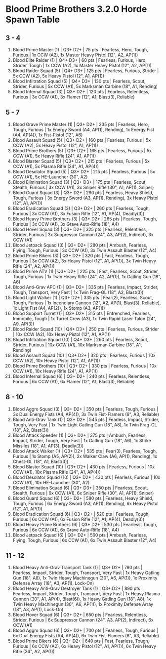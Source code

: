 # Blood Prime Brothers 3.2.0 Horde Spawn Table

## 3 - 4

1. Blood Prime Master (1) | Q3+ D2+ | 75 pts | Fearless, Hero, Tough, Furious | 1x CCW (A2), 1x Master Heavy Pistol (12", A2, AP(1))
1. Blood Elite Raider (1) | Q4+ D3+ | 60 pts | Fearless, Furious, Hero, Strider, Tough | 1x CCW (A2), 1x Master Heavy Pistol (12", A2, AP(1))
1. Blood Raider Squad (5) | Q4+ D3+ | 125 pts | Fearless, Furious, Strider | 5x CCW (A2), 5x Heavy Pistol (12", A1, AP(1))
1. Blood Infiltration Squad (5) | Q4+ D3+ | 130 pts | Fearless, Scout, Strider, Furious | 5x CCW (A1), 5x Marksman Carbine (18", A1, Rending)
1. Blood Infernal Squad (3) | Q3+ D2+ | 120 pts | Fearless, Relentless, Furious | 3x CCW (A1), 3x Flamer (12", A1, Blast(3), Reliable)

## 5 - 7

1. Blood Grave Prime Master (1) | Q3+ D2+ | 235 pts | Fearless, Hero, Tough, Furious | 1x Energy Sword (A4, AP(1), Rending), 1x Energy Fist (A4, AP(4)), 1x Fist-Pistol (12", A6)
1. Blood Assault Squad (5) | Q3+ D2+ | 160 pts | Fearless, Furious | 5x CCW (A2), 5x Heavy Pistol (12", A1, AP(1))
1. Blood Prime Brothers (5) | Q3+ D2+ | 165 pts | Fearless, Furious | 5x CCW (A1), 5x Heavy Rifle (24", A1, AP(1))
1. Blood Blaster Squad (5) | Q3+ D2+ | 215 pts | Fearless, Furious | 5x CCW (A1), 5x Plasma Rifle (24", A1, AP(4))
1. Blood Desolator Squad (5) | Q3+ D2+ | 215 pts | Fearless, Furious | 5x CCW (A1), 5x HE-Launcher (30", A2)
1. Blood Elimination Squad (3) | Q3+ D3+ | 175 pts | Fearless, Scout, Stealth, Furious | 3x CCW (A1), 3x Sniper Rifle (30", A1, AP(1), Sniper)
1. Blood Guard Squad (3) | Q3+ D2+ | 290 pts | Fearless, Heavy Shield, Tough, Furious | 3x Energy Sword (A3, AP(1), Rending), 3x Heavy Pistol (12", A1, AP(1))
1. Blood Eradication Squad (3) | Q3+ D2+ | 260 pts | Fearless, Tough, Furious | 3x CCW (A1), 3x Fusion Rifle (12", A1, AP(4), Deadly(3))
1. Blood Heavy Prime Brothers (3) | Q3+ D2+ | 265 pts | Fearless, Tough, Furious | 3x CCW (A1), 3x Grave Auto-Rifle (18", A4)
1. Blood Hover Squad (3) | Q3+ D2+ | 325 pts | Fearless, Relentless, Strider, Furious | 3x Suppressor Cannon (24", A3, AP(2), Indirect), 3x CCW (A1)
1. Blood Jetpack Squad (3) | Q3+ D2+ | 280 pts | Ambush, Fearless, Flying, Tough, Furious | 3x CCW (A1), 3x Twin Assault Blaster (12", A4)
1. Blood Prime Bikers (3) | Q3+ D2+ | 320 pts | Fast, Fearless, Tough, Furious | 3x CCW (A2), 3x Heavy Pistol (12", A1, AP(1)), 3x Twin Heavy Rifle (24", A2, AP(1))
1. Blood Prime ATV (1) | Q3+ D2+ | 225 pts | Fast, Fearless, Scout, Strider, Tough, Furious | 1x Twin Heavy Rifle (24", A2, AP(1)), 1x Gatling Gun (18", A6)
1. Blood Anti-Grav APC (1) | Q3+ D2+ | 335 pts | Fearless, Impact, Strider, Tough, Transport, Very Fast | 1x Twin Frag-GL (18", A2, Blast(3))
1. Blood Light Walker (1) | Q3+ D2+ | 335 pts | Fear(2), Fearless, Scout, Tough, Furious | 1x Incendiary Cannon (12", A2, AP(1), Blast(3), Reliable), 1x Light Fist (A4, AP(2)), 1x Stomp (A3, AP(1))
1. Blood Support Turret (1) | Q3+ D2+ | 315 pts | Entrenched, Fearless, Immobile, Tough | 1x Turret Crew (A3), 1x Twin Rapid Laser Talon (24", A9, AP(3))
1. Blood Raider Squad (10) | Q4+ D3+ | 250 pts | Fearless, Furious, Strider | 10x CCW (A2), 10x Heavy Pistol (12", A1, AP(1))
1. Blood Infiltration Squad (10) | Q4+ D3+ | 260 pts | Fearless, Scout, Strider, Furious | 10x CCW (A1), 10x Marksman Carbine (18", A1, Rending)
1. Blood Assault Squad (10) | Q3+ D2+ | 320 pts | Fearless, Furious | 10x CCW (A2), 10x Heavy Pistol (12", A1, AP(1))
1. Blood Prime Brothers (10) | Q3+ D2+ | 330 pts | Fearless, Furious | 10x CCW (A1), 10x Heavy Rifle (24", A1, AP(1))
1. Blood Infernal Squad (6) | Q3+ D2+ | 240 pts | Fearless, Relentless, Furious | 6x CCW (A1), 6x Flamer (12", A1, Blast(3), Reliable)

## 8 - 10

1. Blood Aggro Squad (3) | Q3+ D2+ | 350 pts | Fearless, Tough, Furious | 3x Dual Energy Fists (A4, AP(4)), 3x Twin Fist-Flamers (6", A3, Reliable)
1. Blood Anti-Grav Tank (1) | Q3+ D2+ | 545 pts | Fearless, Impact, Strider, Tough, Very Fast | 1x Twin Light Gatling Gun (18", A8), 1x Twin Frag-GL (18", A2, Blast(3))
1. Blood Attack Speeder (1) | Q3+ D2+ | 375 pts | Ambush, Fearless, Impact, Strider, Tough, Very Fast | 1x Gatling Gun (18", A6), 1x Strike Missiles (18", A1, AP(3), Deadly(3))
1. Blood Attack Walker (1) | Q3+ D2+ | 535 pts | Fear(3), Fearless, Tough, Furious | 1x Stomp (A5, AP(2)), 2x Walker Claw (A6, AP(1), Rending), 1x Chest-GL (18", A1, Blast(3))
1. Blood Blaster Squad (10) | Q3+ D2+ | 430 pts | Fearless, Furious | 10x CCW (A1), 10x Plasma Rifle (24", A1, AP(4))
1. Blood Desolator Squad (10) | Q3+ D2+ | 430 pts | Fearless, Furious | 10x CCW (A1), 10x HE-Launcher (30", A2)
1. Blood Elimination Squad (6) | Q3+ D3+ | 350 pts | Fearless, Scout, Stealth, Furious | 6x CCW (A1), 6x Sniper Rifle (30", A1, AP(1), Sniper)
1. Blood Guard Squad (6) | Q3+ D2+ | 580 pts | Fearless, Heavy Shield, Tough, Furious | 6x Energy Sword (A3, AP(1), Rending), 6x Heavy Pistol (12", A1, AP(1))
1. Blood Eradication Squad (6) | Q3+ D2+ | 520 pts | Fearless, Tough, Furious | 6x CCW (A1), 6x Fusion Rifle (12", A1, AP(4), Deadly(3))
1. Blood Heavy Prime Brothers (6) | Q3+ D2+ | 530 pts | Fearless, Tough, Furious | 6x CCW (A1), 6x Grave Auto-Rifle (18", A4)
1. Blood Jetpack Squad (6) | Q3+ D2+ | 560 pts | Ambush, Fearless, Flying, Tough, Furious | 6x CCW (A1), 6x Twin Assault Blaster (12", A4)

## 11 - 12

1. Blood Heavy Anti-Grav Transport Tank (1) | Q3+ D2+ | 780 pts | Fearless, Impact, Strider, Tough, Transport, Very Fast | 1x Heavy Gatling Gun (18", A8), 1x Twin Heavy Machinegun (30", A6, AP(1)), 1x Proximity Defense Array (18", A3, AP(1), Lock-On)
1. Blood Heavy Anti-Grav Destroyer Tank (1) | Q3+ D2+ | 890 pts | Fearless, Impact, Strider, Tough, Transport, Very Fast | 1x Heavy Plasma Cannon (30", A1, AP(4), Blast(6)), 1x Heavy Gatling Gun (18", A8), 1x Twin Heavy Machinegun (30", A6, AP(1)), 1x Proximity Defense Array (18", A3, AP(1), Lock-On)
1. Blood Hover Squad (6) | Q3+ D2+ | 650 pts | Fearless, Relentless, Strider, Furious | 6x Suppressor Cannon (24", A3, AP(2), Indirect), 6x CCW (A1)
1. Blood Aggro Squad (6) | Q3+ D2+ | 700 pts | Fearless, Tough, Furious | 6x Dual Energy Fists (A4, AP(4)), 6x Twin Fist-Flamers (6", A3, Reliable)
1. Blood Prime Bikers (6) | Q3+ D2+ | 640 pts | Fast, Fearless, Tough, Furious | 6x CCW (A2), 6x Heavy Pistol (12", A1, AP(1)), 6x Twin Heavy Rifle (24", A2, AP(1))